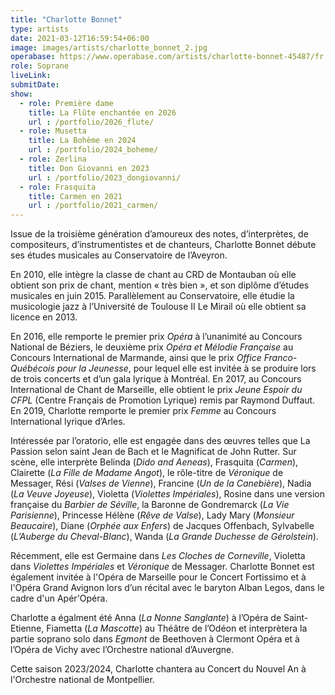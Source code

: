 ```yaml
---
title: "Charlotte Bonnet"
type: artists
date: 2021-03-12T16:59:54+06:00
image: images/artists/charlotte_bonnet_2.jpg
operabase: https://www.operabase.com/artists/charlotte-bonnet-45487/fr
role: Soprane
liveLink: 
submitDate: 
show:
  - role: Première dame
    title: La Flûte enchantée en 2026
    url : /portfolio/2026_flute/
  - role: Musetta
    title: La Bohème en 2024
    url : /portfolio/2024_boheme/
  - role: Zerlina
    title: Don Giovanni en 2023
    url : /portfolio/2023_dongiovanni/
  - role: Frasquita
    title: Carmen en 2021
    url : /portfolio/2021_carmen/
---
```



Issue de la troisième génération d’amoureux des notes, d’interprètes, de compositeurs, d’instrumentistes 
et de chanteurs, Charlotte Bonnet débute ses études musicales au Conservatoire de l’Aveyron.

En 2010, elle intègre la classe de chant au CRD de Montauban où elle obtient son prix de chant, 
mention « très bien », et son diplôme d’études musicales en juin 2015.
Parallèlement au Conservatoire, elle étudie la musicologie jazz à l’Université de Toulouse II Le Mirail 
où elle obtient sa licence en 2013.

En 2016, elle remporte le premier prix *Opéra* à l’unanimité au Concours National de Béziers, le deuxième prix *Opéra et Mélodie Française*
au Concours International de Marmande, ainsi que le prix *Office Franco-Québécois pour la Jeunesse*, 
pour lequel elle est invitée à se produire lors de trois concerts et d’un gala lyrique à Montréal.
En 2017, au Concours International de Chant de Marseille, elle obtient le prix *Jeune Espoir du CFPL* 
(Centre Français de Promotion Lyrique) remis par Raymond Duffaut.
En 2019, Charlotte remporte le premier prix *Femme* au Concours International lyrique d’Arles.

Intéressée par l’oratorio, elle est engagée dans des œuvres telles que La Passion selon saint Jean de Bach 
et le Magnificat de John Rutter.
Sur scène, elle interprète Belinda (*Dido and Aeneas*), Frasquita (*Carmen*), Clairette (*La Fille de Madame Angot*), 
le rôle-titre de *Véronique* de Messager, Rési (*Valses de Vienne*), Francine (*Un de la Canebière*), 
Nadia (*La Veuve Joyeuse*), Violetta (*Violettes Impériales*), Rosine dans une version française du *Barbier de Séville*,
la Baronne de Gondremarck (*La Vie Parisienne*), Princesse Hélène (*Rêve de Valse*), Lady Mary (*Monsieur Beaucaire*), 
Diane (*Orphée aux Enfers*) de Jacques Offenbach, Sylvabelle (*L’Auberge du Cheval-Blanc*),
Wanda (*La Grande Duchesse de Gérolstein*).

Récemment, elle est Germaine dans *Les Cloches de Corneville*, Violetta dans *Violettes Impériales* et *Véronique* de Messager.
Charlotte Bonnet est également invitée à l'Opéra de Marseille pour le Concert Fortissimo et à l'Opéra Grand Avignon 
lors d’un récital avec le baryton Alban Legos, dans le cadre d'un Apér'Opéra.

Charlotte a égalment été Anna (*La Nonne Sanglante*) à l’Opéra de Saint-Etienne, Fiametta (*La Mascotte*) 
au Théâtre de l’Odéon et interprètera la partie soprano solo dans *Egmont* de Beethoven à Clermont Opéra et 
à l’Opéra de Vichy avec l’Orchestre national d’Auvergne.

Cette saison 2023/2024, Charlotte chantera au Concert du Nouvel An à l'Orchestre national de Montpellier.

